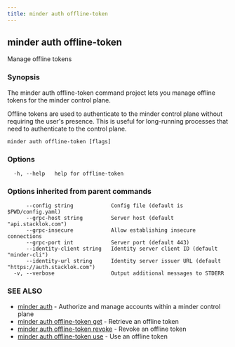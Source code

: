 ```yaml
---
title: minder auth offline-token
---
```

## minder auth offline-token

Manage offline tokens

### Synopsis

The minder auth offline-token command project lets you manage offline tokens
for the minder control plane.

Offline tokens are used to authenticate to the minder control plane without
requiring the user's presence. This is useful for long-running processes
that need to authenticate to the control plane.

```
minder auth offline-token [flags]
```

### Options

```
  -h, --help   help for offline-token
```

### Options inherited from parent commands

```
      --config string            Config file (default is $PWD/config.yaml)
      --grpc-host string         Server host (default "api.stacklok.com")
      --grpc-insecure            Allow establishing insecure connections
      --grpc-port int            Server port (default 443)
      --identity-client string   Identity server client ID (default "minder-cli")
      --identity-url string      Identity server issuer URL (default "https://auth.stacklok.com")
  -v, --verbose                  Output additional messages to STDERR
```

### SEE ALSO

* [minder auth](minder_auth.md)	 - Authorize and manage accounts within a minder control plane
* [minder auth offline-token get](minder_auth_offline-token_get.md)	 - Retrieve an offline token
* [minder auth offline-token revoke](minder_auth_offline-token_revoke.md)	 - Revoke an offline token
* [minder auth offline-token use](minder_auth_offline-token_use.md)	 - Use an offline token


